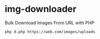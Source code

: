# img-downloader
Bulk Download Images From URL with PHP 

```
php d.php https://web.com/images/uploads
```
